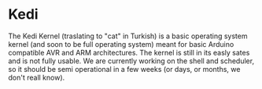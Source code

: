 # Kedi
The Kedi Kernel (traslating to "cat" in Turkish) is a basic operating system kernel (and soon to be full operating system) meant for basic Arduino compatible AVR and ARM architectures. The kernel is still in its easly sates and is not fully usable. We are currently working on the shell and scheduler, so it should be semi operational in a few weeks (or days, or months, we don't reall know).
